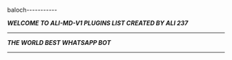 baloch-----------

***WELCOME TO ALI-MD-V1 PLUGINS LIST CREATED BY ALI 237***

-----------

***THE WORLD BEST WHATSAPP BOT***

----------
